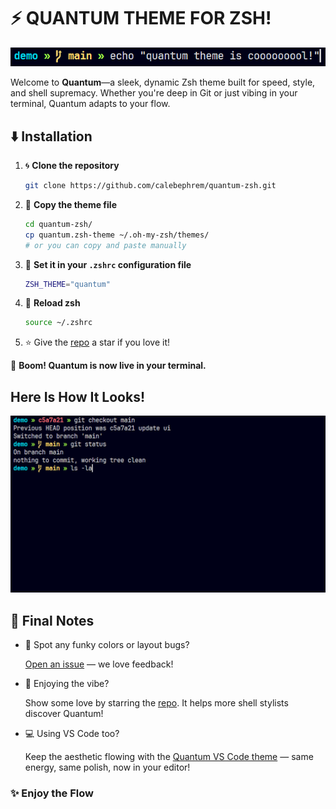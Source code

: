 # ⚡ QUANTUM THEME FOR ZSH!

![Preview](https://github.com/calebephrem/quantum-zsh/blob/main/assets/preview.png?raw=true)

Welcome to **Quantum**—a sleek, dynamic Zsh theme built for speed, style, and shell supremacy. Whether you're deep in Git or just vibing in your terminal, Quantum adapts to your flow.

## ⬇️ Installation

1. 🌀 **Clone the repository**

   ```sh
   git clone https://github.com/calebephrem/quantum-zsh.git
   ```

2. 📁 **Copy the theme file**

   ```sh
   cd quantum-zsh/
   cp quantum.zsh-theme ~/.oh-my-zsh/themes/
   # or you can copy and paste manually
   ```

3. 📝 **Set it in your `.zshrc` configuration file**

   ```sh
   ZSH_THEME="quantum"
   ```

4. 🔄 **Reload zsh**

   ```sh
   source ~/.zshrc
   ```

5. ⭐ Give the [repo](https://github.com/calebephrem/quantum-zsh) a star if you love it!

🎉 **Boom! Quantum is now live in your terminal.**

## Here Is How It Looks!

![screenshot](https://github.com/calebephrem/quantum-zsh/blob/main/assets/screenshot.png?raw=true)

## 🚀 Final Notes

- 🧐 Spot any funky colors or layout bugs?

  [Open an issue](https://github.com/calebephrem/quantum-zsh/issues) — we love feedback!

- 🌟 Enjoying the vibe?

  Show some love by starring the [repo](https://github.com/calebephrem/quantum-zsh). It helps more shell stylists discover Quantum!

- 💻 Using VS Code too?

  Keep the aesthetic flowing with the [Quantum VS Code theme](https://marketplace.visualstudio.com/items?itemName=CalebEphrem.quantum) — same energy, same polish, now in your editor!

### ✨ Enjoy the Flow
